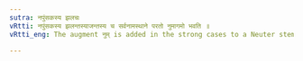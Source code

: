 ```yaml
---
sutra: नपुंसकस्य झलचः
vRtti: नपुंसकस्य झलन्तस्याजन्तस्य च सर्वनामस्थाने परतो नुमागमो भवति ॥
vRtti_eng: The augment नुम् is added in the strong cases to a Neuter stem ending in a consonant (other than a nasal or a semivowel), or ending in a vowel.

---
```

